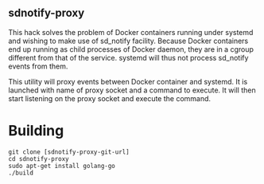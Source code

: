## sdnotify-proxy

This hack solves the problem of Docker containers running under systemd and wishing to make use of sd_notify facility.
Because Docker containers end up running as child processes of Docker daemon, they are in a cgroup different from that
of the service. systemd will thus not process sd_notify events from them.

This utility will proxy events between Docker container and systemd. It is launched with name of proxy socket and a command
to execute. It will then start listening on the proxy socket and execute the command.

# Building

```
git clone [sdnotify-proxy-git-url]
cd sdnotify-proxy
sudo apt-get install golang-go
./build

```
